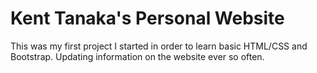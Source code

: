 # Kent Tanaka's Personal Website

This was my first project I started in order to learn basic HTML/CSS and Bootstrap. Updating information on the website ever so often.
